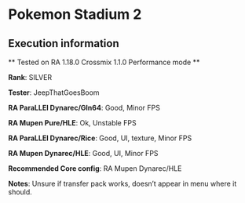 # Pokemon Stadium 2 

## Execution information


** Tested on RA 1.18.0 Crossmix 1.1.0 Performance mode **


**Rank**: SILVER


**Tester**: JeepThatGoesBoom



**RA ParaLLEl Dynarec/Gln64**: Good, Minor FPS


**RA Mupen Pure/HLE**: Ok, Unstable FPS


**RA ParaLLEl Dynarec/Rice**: Good, UI, texture, Minor FPS


**RA Mupen Dynarec/HLE**: Good, UI, Minor FPS


**Recommended Core config**: RA Mupen Dynarec/HLE

**Notes**: Unsure if transfer pack works, doesn’t appear in menu where it should.